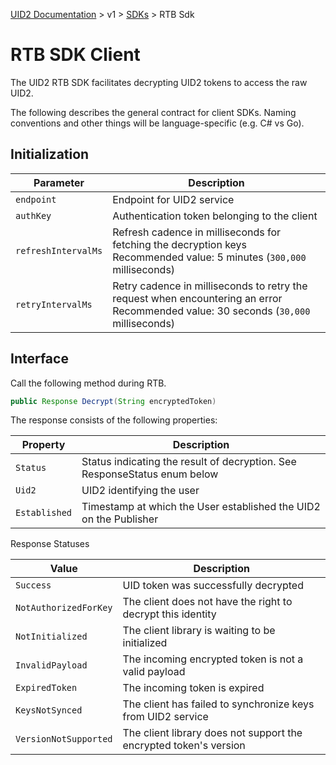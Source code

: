 [UID2 Documentation](../../README.md) > v1 > [SDKs](./README.md) > RTB Sdk

# RTB SDK Client

The UID2 RTB SDK facilitates decrypting UID2 tokens to access the raw UID2.

The following describes the general contract for client SDKs. Naming conventions and other things will be language-specific (e.g. C# vs Go).

## Initialization

| Parameter | Description |
| --- | --- | 
| `endpoint` | Endpoint for UID2 service |
| `authKey` | Authentication token belonging to the client |
| `refreshIntervalMs` | Refresh cadence in milliseconds for fetching the decryption keys<br>Recommended value: 5 minutes (`300,000` milliseconds) |
| `retryIntervalMs` | Retry cadence in milliseconds to retry the request when encountering an error<br> Recommended value: 30 seconds (`30,000` milliseconds) |


## Interface 

Call the following method during RTB.

```java
public Response Decrypt(String encryptedToken)
```

The response consists of the following properties:

| Property | Description |
| --- | --- |
| `Status` | Status indicating the result of decryption. See ResponseStatus enum below |
| `Uid2` | UID2 identifying the user |
| `Established` | Timestamp at which the User established the UID2 on the Publisher |


Response Statuses

| Value | Description |
| --- | --- |
| `Success` | UID token was successfully decrypted |
| `NotAuthorizedForKey` | The client does not have the right to decrypt this identity|
| `NotInitialized` | The client library is waiting to be initialized |
| `InvalidPayload` | The incoming encrypted token is not a valid payload |
| `ExpiredToken` | The incoming token is expired |
| `KeysNotSynced` | The client has failed to synchronize keys from UID2 service |
| `VersionNotSupported` |  The client library does not support the encrypted token's version |


